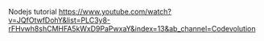 Nodejs tutorial
https://www.youtube.com/watch?v=JQfOtwfDohY&list=PLC3y8-rFHvwh8shCMHFA5kWxD9PaPwxaY&index=13&ab_channel=Codevolution
